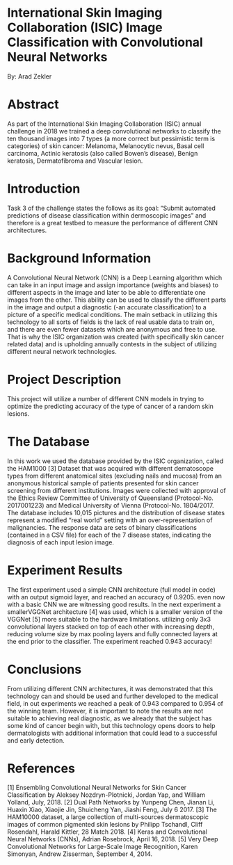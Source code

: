 # International Skin Imaging Collaboration (ISIC) Image Classification with Convolutional Neural Networks
By: Arad Zekler


# Abstract
As part of the International Skin Imaging Collaboration (ISIC) annual challenge in 2018 we trained a deep convolutional networks to classify the ten thousand images into 7 types (a more correct but pessimistic term is categories) of skin cancer: Melanoma, Melanocytic nevus, Basal cell carcinoma, Actinic keratosis (also called Bowen’s disease), Benign keratosis, Dermatofibroma and Vascular lesion. 

# Introduction
Task 3 of the challenge states the follows as its goal: “Submit automated predictions of disease classification within dermoscopic images” and therefore is a great testbed to measure the performance of different CNN architectures. 

# Background Information
A Convolutional Neural Network (CNN) is a Deep Learning algorithm which can take in an input image and assign importance (weights and biases) to different aspects in the image and later to be able to differentiate one images from the other. This ability can be used to classify the different parts in the image and output a diagnostic (-an accurate classification) to a picture of a specific medical conditions. The main setback in utilizing this technology to all sorts of fields is the lack of real usable data to train on, and there are even fewer datasets which are anonymous and free to use. That is why the ISIC organization was created (with specifically skin cancer related data) and is upholding annually contests in the subject of utilizing different neural network technologies.

# Project Description
This project will utilize a number of different CNN models in trying to optimize the predicting accuracy of the type of cancer of a random skin lesions.

# The Database
In this work we used the database provided by the ISIC organization, called the HAM1000 [3] Dataset that was acquired with different dematoscope types from different anatomical sites (excluding nails and mucosa) from an anonymous historical sample of patients presented for skin cancer screening from different institutions. 
Images were collected with approval of the Ethics Review Committee of University of Queensland (Protocol-No. 2017001223) and Medical University of Vienna (Protocol-No. 1804/2017. 
The database includes 10,015 pictures and the distribution of disease states represent a modified “real world” setting with an over-representation of malignancies. The response data are sets of binary classifications (contained in a CSV file) for each of the 7 disease states, indicating the diagnosis of each input lesion image.


# Experiment Results
The first experiment used a simple CNN architecture (full model in code) with an output sigmoid layer, and reached an accuracy of 0.9205. even now with a basic CNN we are witnessing good results.
In the next experiment a smallerVGGNet architecture [4] was used, which is a smaller version of the VGGNet [5] more suitable to the hardware limitations. utilizing only 3x3 convolutional layers stacked on top of each other with increasing depth, reducing volume size by max pooling layers and fully connected layers at the end prior to the classifier. The experiment reached 0.943 accuracy!

# Conclusions
From utilizing different CNN architectures, it was demonstrated that this technology can and should be used and further developed to the medical field, in out experiments we reached a peak of 0.943 compared to 0.954 of the winning team. However, it is important to note the results are not suitable to achieving real diagnostic, as we already that the subject has some kind of cancer begin with, but this technology opens doors to help dermatologists with additional information that could lead to a successful and early detection.


# References
[1] Ensembling Convolutional Neural Networks for Skin Cancer Classification by Aleksey Nozdryn-Plotnicki, Jordan Yap, and William Yolland, July, 2018.
[2] Dual Path Networks by Yunpeng Chen, Jianan Li, Huaxin Xiao, Xiaojie Jin, Shuicheng Yan, Jiashi Feng, July 6 2017.
[3] The HAM10000 dataset, a large collection of multi-sources dermatoscopic images of common pigmented skin lesions by Philipp Tschandl, Cliff Rosendahl, Harald Kittler, 28 Match 2018.
[4] Keras and Convolutional Neural Networks (CNNs), Adrian Rosebrock, April 16, 2018.
[5] Very Deep Convolutional Networks for Large-Scale Image Recognition, Karen Simonyan, Andrew Zisserman, September 4, 2014.


